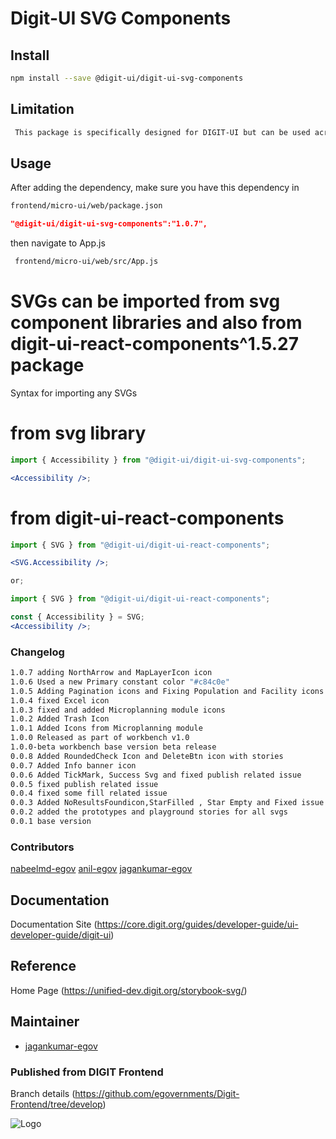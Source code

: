 
# Digit-UI SVG Components

## Install

```bash
npm install --save @digit-ui/digit-ui-svg-components
```

## Limitation

```bash
 This package is specifically designed for DIGIT-UI but can be used across various missions.
```

## Usage

After adding the dependency, make sure you have this dependency in

```bash
frontend/micro-ui/web/package.json
```

```json
"@digit-ui/digit-ui-svg-components":"1.0.7",
```

then navigate to App.js

```bash
 frontend/micro-ui/web/src/App.js
```

# SVGs can be imported from svg component libraries and also from digit-ui-react-components^1.5.27 package

Syntax for importing any SVGs

# from svg library

```jsx
import { Accessibility } from "@digit-ui/digit-ui-svg-components";

<Accessibility />;
```

# from digit-ui-react-components

```jsx
import { SVG } from "@digit-ui/digit-ui-react-components";

<SVG.Accessibility />;

or;

import { SVG } from "@digit-ui/digit-ui-react-components";

const { Accessibility } = SVG;
<Accessibility />;
```

### Changelog

```bash
1.0.7 adding NorthArrow and MapLayerIcon icon
1.0.6 Used a new Primary constant color "#c84c0e"
1.0.5 Adding Pagination icons and Fixing Population and Facility icons
1.0.4 fixed Excel icon
1.0.3 fixed and added Microplanning module icons
1.0.2 Added Trash Icon
1.0.1 Added Icons from Microplanning module
1.0.0 Released as part of workbench v1.0
1.0.0-beta workbench base version beta release
0.0.8 Added RoundedCheck Icon and DeleteBtn icon with stories
0.0.7 Added Info banner icon
0.0.6 Added TickMark, Success Svg and fixed publish related issue
0.0.5 fixed publish related issue
0.0.4 fixed some fill related issue
0.0.3 Added NoResultsFoundicon,StarFilled , Star Empty and Fixed issue on  NoResultsFoundicon
0.0.2 added the prototypes and playground stories for all svgs
0.0.1 base version
```

### Contributors


 [nabeelmd-egov](https://github.com/nabeelmd-egov)
 [anil-egov](https://github.com/anil-egov)
 [jagankumar-egov](https://github.com/jagankumar-egov)

## Documentation

Documentation Site (https://core.digit.org/guides/developer-guide/ui-developer-guide/digit-ui)

## Reference

Home Page (https://unified-dev.digit.org/storybook-svg/)

## Maintainer

- [jagankumar-egov](https://www.github.com/jagankumar-egov)


### Published from DIGIT Frontend 
 Branch details (https://github.com/egovernments/Digit-Frontend/tree/develop)


![Logo](https://s3.ap-south-1.amazonaws.com/works-dev-asset/mseva-white-logo.png)
